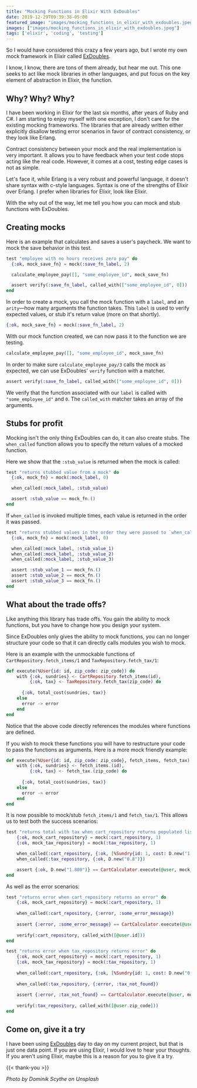 ```yaml
---
title: "Mocking Functions in Elixir With ExDoubles"
date: 2019-12-29T09:39:38-05:00
featured_image: "images/mocking_functions_in_elixir_with_exdoubles.jpeg"
images: ["images/mocking_functions_in_elixir_with_exdoubles.jpeg"]
tags: ['elixir', 'coding', 'testing']
---
```

So I would have considered this crazy a few years ago, but I wrote my own mock framework in Elixir called [ExDoubles](https://hex.pm/packages/exdoubles). 

I know, I know, there are tons of them already, but hear me out. This one seeks to act like mock libraries in other languages, and put focus on the key element of abstraction in Elixir, the function.

## Why? Why? Why?

I have been working in Elixir for the last six months, after years of Ruby and C#. I am starting to enjoy myself with one exception, I don't care for the existing mocking frameworks. The libraries that are already written either explicitly disallow testing error scenarios in favor of contract consistency, or they look like Erlang.

Contract consistency between your mock and the real implementation is very important. It allows you to have feedback when your test code stops acting like the real code. However, it comes at a cost, testing edge cases is not as simple.  

Let's face it, while Erlang is a very robust and powerful language, it doesn't share syntax with c-style languages. Syntax is one of the strengths of Elixir over Erlang. I prefer when libraries for Elixir, look like Elixir.

With the why out of the way, let me tell you how you can mock and stub functions with ExDoubles.

## Creating mocks

Here is an example that calculates and saves a user's paycheck. We want to mock the save behavior in this test.

```elixir
test "employee with no hours receives zero pay" do
  {:ok, mock_save_fn} = mock(:save_fn_label, 2)

  calculate_employee_pay([], "some_employee_id", mock_save_fn)

  assert verify(:save_fn_label, called_with(["some_employee_id", 0]))
end
```

In order to create a mock, you call the mock function with a `label`, and an `arity`—how many arguments the function takes. This `label` is used to verify expected values, or stub it's return value (more on that shortly).

```elixir
{:ok, mock_save_fn} = mock(:save_fn_label, 2)
```
  
With our mock function created, we can now pass it to the function we are testing. 

```elixir
calculate_employee_pay([], "some_employee_id", mock_save_fn)
```

In order to make sure `calculate_employee_pay/3` calls the mock as expected, we can use ExDoubles' `verify` function with a matcher. 

```elixir
assert verify(:save_fn_label, called_with(["some_employee_id", 0]))
```

We verify that the function associated with our `label` is called with `"some_employee_id"` and `0`. The `called_with` matcher takes an array of the arguments.

## Stubs for profit

Mocking isn't the only thing ExDoubles can do, it can also create stubs. The `when_called` function allows you to specify the return values of a mocked function.

Here we show that the `:stub_value` is returned when the mock is called:

```elixir
test "returns stubbed value from a mock" do
  {:ok, mock_fn} = mock(:mock_label, 0)

  when_called(:mock_label, :stub_value)

  assert :stub_value == mock_fn.()
end
```

If `when_called` is invoked multiple times, each value is returned in the order it was passed.

```elixir
test "returns stubbed values in the order they were passed to `when_called`" do
  {:ok, mock_fn} = mock(:mock_label, 0)

  when_called(:mock_label, :stub_value_1)
  when_called(:mock_label, :stub_value_2)
  when_called(:mock_label, :stub_value_3)

  assert :stub_value_1 == mock_fn.()
  assert :stub_value_2 == mock_fn.()
  assert :stub_value_3 == mock_fn.()
end
```

## What about the trade offs?

Like anything this library has trade offs. You gain the ability to mock functions, but you have to change how you design your system. 

Since ExDoubles only gives the ability to mock functions, you can no longer structure your code so that it can directly calls modules you wish to mock. 

Here is an example with the unmockable functions of `CartRepository.fetch_items/1` and `TaxRepository.fetch_tax/1`:

```elixir
def execute(%User{id: id, zip_code: zip_code}) do
    with {:ok, sundries} <- CartRepository.fetch_items(id),
         {:ok, tax} <- TaxRepository.fetch_tax(zip_code) do
    
      {:ok, total_cost(sundries, tax)}
    else
      error -> error
    end
end
```

Notice that the above code directly references the modules where functions are defined.

If you wish to mock these functions you will have to restructure your code to pass the functions as arguments. Here is a more mock friendly example:

```elixir
def execute(%User{id: id, zip_code: zip_code}, fetch_items, fetch_tax) do
    with {:ok, sundries} <- fetch_items.(id),
         {:ok, tax} <- fetch_tax.(zip_code) do
    
      {:ok, total_cost(sundries, tax)}
    else
      error -> error
    end
end
```

It is now possible to mock/stub `fetch_items/1` and `fetch_tax/1`. This allows us to test both the success scenarios:

```elixir
test "returns total with tax when cart_repository returns populated list" do
    {:ok, mock_cart_repository} = mock(:cart_repository, 1)
    {:ok, mock_tax_repository} = mock(:tax_repository, 1)

    when_called(:cart_repository, {:ok, [%Sundry{id: 1, cost: D.new("1.00"), name: "gloves"}]})
    when_called(:tax_repository, {:ok, D.new("0.8")})

    assert {:ok, D.new("1.800")} == CartCalculator.execute(@user, mock_cart_repository, mock_tax_repository)
end
```

As well as the error scenarios:

```elixir
test "returns error when cart_repository returns an error" do
    {:ok, mock_cart_repository} = mock(:cart_repository, 1)
    
    when_called(:cart_repository, {:error, :some_error_message})
    
    assert {:error, :some_error_message} == CartCalculator.execute(@user, mock_cart_repository, nil)
    
    verify(:cart_repository, called_with([@user.id]))
end

test "returns error when tax_repository returns error" do
    {:ok, mock_cart_repository} = mock(:cart_repository, 1)
    {:ok, mock_tax_repository} = mock(:tax_repository, 1)
    
    when_called(:cart_repository, {:ok, [%Sundry{id: 1, cost: D.new("0.00"), name: "gloves"}]})
    
    when_called(:tax_repository, {:error, :tax_not_found})
    
    assert {:error, :tax_not_found} == CartCalculator.execute(@user, mock_cart_repository, mock_tax_repository)
    
    verify(:tax_repository, called_with([@user.zip_code]))
end
```

## Come on, give it a try

I have been using [ExDoubles](https://hex.pm/packages/exdoubles) day to day on my current project, but that is just one data point. If you are using Elixir, I would love to hear your thoughts. If you aren't using Elixir, maybe this is a reason for you to give it a try.

{{< thank-you >}}

*Photo by Dominik Scythe on Unsplash*